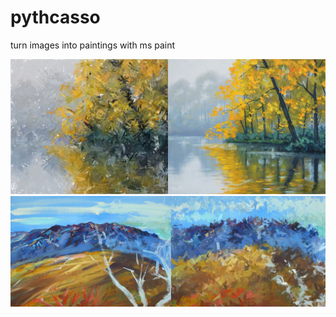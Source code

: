 # pythcasso
turn images into paintings with ms paint

![Image Comparison](https://raw.githubusercontent.com/sirbread/pythcasso/master/picture%20comparison.jpg)
![Image Comparison](https://raw.githubusercontent.com/sirbread/pythcasso/master/picture%20comparision%202.png)


